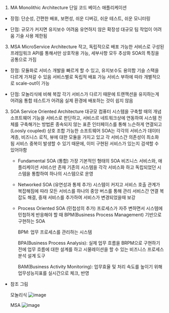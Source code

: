 1. MA
  Monolithic Architecture
  단일 코드 베이스 애플리케이션

  - 장점:
    단순성, 간편한 배포, 보편성, 쉬운 디버깅, 쉬운 테스트, 쉬운 모니터링
    
  - 단점:
    규모가 커지면 유지보수 어려움
    유연하지 않은 확장성
    대규모 팀 작업이 어려움
    기술 사용 제한됨

3. MSA
  MicroService Architecture
  작고, 독립적으로 배포 가능한 서비스로 구성된 프레임워크
  API를 통해서만 상호작용 가능, 세부사항 모두 추상화
  SOA의 특징을 공통으로 가짐

  - 장점:
    모듈화로 서비스 개발을 빠르게 할 수 있고, 유지보수도 용의함
    기슬 스택을 다르게 가져갈 수 있음
    서비스별로 독립적 배표 가능
    서비스 부하에 따라 개별적으로 scale-out이 가능
  
  - 단점:
    모놀리식에 비해 복잡
    각기 서비스가 다르기 때문에 트랜잭션을 유지하는게 어려움
    통합 테스트가 어려움
    실제 환경에 배포하는 것이 쉽지 않음
    
3. SOA
  Service Oriented Architecture
  대규모 컴퓨터 시스템을 구축할 때의 개념
  소프트웨어 기능을 서비스로 판단하고, 서비스르 네트워크상에 연동하여 시스템 전체를 구축해가는 방법론
  종속되지 않는 표준 인터페이스를 통해 느슨하게 연결되고(Loosly coupled) 상호 조합 가능한 소프트웨어
  SOA는 각각의 서비스가 데이터 계층, 비즈니스 로직, 뷰에 대한 모듈을 가지고 있고 각 서비스간 의존성이 최소화 됨
  서비스 중복이 발생할 수 있기 때문에, 이미 구현된 서비스가 있는지 검색할 수 있어야함
  
   - Fundamental SOA (통합)
     가장 기본적인 형태의 SOA
     비즈니스 서비스와, 애플리케이션 서비스만 존재
     기존의 시스템을 각각 서비스화 하고 독립되었던 시스템을 통합하여 하나의 시스템으로 운영
     
   - Networked SOA (유연성과 통제 추가)
     시스템이 커지고 서비스 호출 관계가 복잡해짐에 따라 모든 서비스를 하나의 중앙 버스를 통해 관리
     서비스간 연결 복잡도 해결, 중재 서비스를 추가하여 서비스가 변경되었을때 보강
     
   - Process Oriented SOA (민첩성의 추가)
     프로세스가 자주 변하면서 시스템에 민첩하게 반응해야 할 때 BPM(Business Process Management) 기반으로 구현하는 SOA

     BPM: 업무 프로세스를 관리하는 시스템 

     BPA(Business Process Analysis): 실제 업무 흐름을 BRPM으로 구현하기 전에 업무 흐름에 대한 설계를 하고 시물레이션을 할 수 있는 비즈니스 프로세스 분석 설계 도구
     
     BAM(Business Activity Monitoring): 업무효율 및 처리 속도를 높이기 위해 업무성능지표를 실시간으로 체크, 반영
  


  - 참조 그림

    모놀리식
    ![image](https://github.com/user-attachments/assets/7ac1fd63-dfcd-4d4e-8aac-221ea9744627)

    MSA
    ![image](https://github.com/user-attachments/assets/428c7050-bee3-46af-9368-56997d989579)
